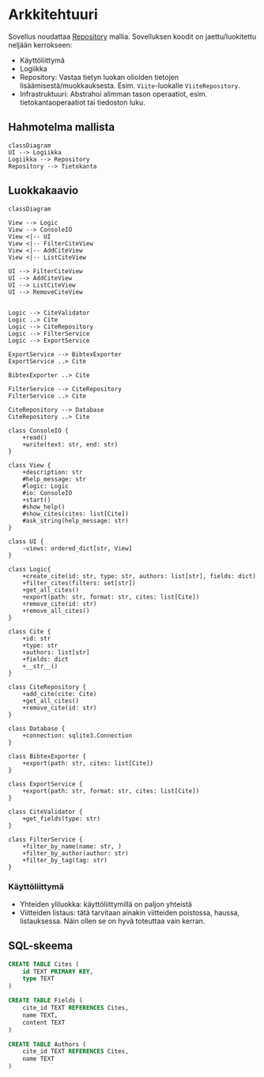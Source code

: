 # Arkkitehtuuri

Sovellus noudattaa [Repository](https://ohjelmistotekniikka-hy.github.io/python/toteutus#repository-suunnittelumalli) mallia.
Sovelluksen koodit on jaettu/luokitettu neljään kerrokseen:

- Käyttöliittymä
- Logiikka
- Repository: Vastaa tietyn luokan olioiden tietojen lisäämisestä/muokkauksesta.
  Esim. `Viite`-luokalle `ViiteRepository`.
- Infrastruktuuri: Abstrahoi alimman tason operaatiot, esim. tietokantaoperaatiot tai tiedoston luku.

## Hahmotelma mallista

```mermaid
classDiagram
UI --> Logiikka
Logiikka --> Repository
Repository --> Tietokanta
```

## Luokkakaavio

```mermaid
classDiagram

View --> Logic
View --> ConsoleIO
View <|-- UI
View <|-- FilterCiteView
View <|-- AddCiteView
View <|-- ListCiteView

UI --> FilterCiteView
UI --> AddCiteView
UI --> ListCiteView
UI --> RemoveCiteView


Logic --> CiteValidator
Logic ..> Cite
Logic --> CiteRepository
Logic --> FilterService
Logic --> ExportService

ExportService --> BibtexExporter
ExportService ..> Cite

BibtexExporter ..> Cite

FilterService --> CiteRepository
FilterService ..> Cite

CiteRepository --> Database
CiteRepository ..> Cite

class ConsoleIO {
    +read()
    +write(text: str, end: str)
}

class View {
    +description: str
    #help_message: str
    #logic: Logic
    #io: ConsoleIO
    +start()
    #show_help()
    #show_cites(cites: list[Cite])
    #ask_string(help_message: str)
}

class UI {
    -views: ordered_dict[str, View]
}

class Logic{
    +create_cite(id: str, type: str, authors: list[str], fields: dict)
    +filter_cites(filters: set[str])
    +get_all_cites()
    +export(path: str, format: str, cites: list[Cite])
    +remove_cite(id: str)
    +remove_all_cites()
}

class Cite {
    +id: str
    +type: str
    +authors: list[str]
    +fields: dict
    +__str__()
}

class CiteRepository {
    +add_cite(cite: Cite)
    +get_all_cites()
    +remove_cite(id: str)
}

class Database {
    +connection: sqlite3.Connection
}

class BibtexExporter {
    +export(path: str, cites: list[Cite])
}

class ExportService {
    +export(path: str, format: str, cites: list[Cite])
}

class CiteValidator {
    +get_fields(type: str)
}

class FilterService {
    +filter_by_name(name: str, )
    +filter_by_author(author: str)
    +filter_by_tag(tag: str)
}
```

### Käyttöliittymä

- Yhteiden yliluokka: käyttöliittymillä on paljon yhteistä
- Viitteiden listaus: tätä tarvitaan ainakin viitteiden poistossa, haussa, listauksessa.
  Näin ollen se on hyvä toteuttaa vain kerran.

## SQL-skeema

```SQL
CREATE TABLE Cites (
    id TEXT PRIMARY KEY,
    type TEXT
)

CREATE TABLE Fields (
    cite_id TEXT REFERENCES Cites,
    name TEXT,
    content TEXT
)

CREATE TABLE Authors (
    cite_id TEXT REFERENCES Cites,
    name TEXT
)
```
